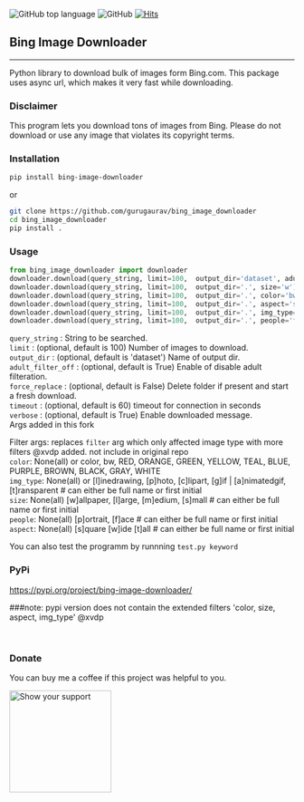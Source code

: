 ![GitHub top language](https://img.shields.io/github/languages/top/gurugaurav/bing_image_downloader)
![GitHub](https://img.shields.io/github/license/gurugaurav/bing_image_downloader)
[![Hits](https://hits.seeyoufarm.com/api/count/incr/badge.svg?url=https%3A%2F%2Fgithub.com%2Fgurugaurav%2Fbing_image_downloader&count_bg=%2379C83D&title_bg=%23555555&icon=&icon_color=%23E7E7E7&title=hits&edge_flat=false)](https://hits.seeyoufarm.com)
## Bing Image Downloader
<hr>

Python library to download bulk of images form Bing.com.
This package uses async url, which makes it very fast while downloading.<br/>


### Disclaimer<br />

This program lets you download tons of images from Bing.
Please do not download or use any image that violates its copyright terms. 

### Installation <br />
```sh
pip install bing-image-downloader
```

or 
```bash
git clone https://github.com/gurugaurav/bing_image_downloader
cd bing_image_downloader
pip install .
```



### Usage <br />
```python
from bing_image_downloader import downloader
downloader.download(query_string, limit=100,  output_dir='dataset', adult_filter_off=True, force_replace=False, timeout=60, verbose=True)
downloader.download(query_string, limit=100,  output_dir='.', size='w') # dowloads large images 'wallpaper
downloader.download(query_string, limit=100,  output_dir='.', color='bw') # only grayscale images
downloader.download(query_string, limit=100,  output_dir='.', aspect='square') # square images
downloader.download(query_string, limit=100,  output_dir='.', img_type='photo') # photographs
downloader.download(query_string, limit=100,  output_dir='.', people='face') # faces only
```

`query_string` : String to be searched.<br />
`limit` : (optional, default is 100) Number of images to download.<br />
`output_dir` : (optional, default is 'dataset') Name of output dir.<br />
`adult_filter_off` : (optional, default is True) Enable of disable adult filteration.<br />
`force_replace` : (optional, default is False) Delete folder if present and start a fresh download.<br />
`timeout` : (optional, default is 60) timeout for connection in seconds<br />
`verbose` : (optional, default is True) Enable downloaded message.<br />
Args added in this fork

Filter args: replaces `filter` arg which only affected image type with more filters @xvdp added. not include in original repo<br />
`color`:       None(all) or color, bw, RED, ORANGE, GREEN, YELLOW, TEAL, BLUE, PURPLE, BROWN, BLACK, GRAY, WHITE<br />
`img_type`:    None(all) or [l]inedrawing, [p]hoto, [c]lipart, [g]if | [a]nimatedgif, [t]ransparent # can either be full name or first initial<br />
`size`:        None(all) [w]allpaper, [l]arge, [m]edium, [s]mall # can either be full name or first initial<br />
`people`:      None(all) [p]ortrait, [f]ace  # can either be full name or first initial<br />
`aspect`:      None(all) [s]quare [w]ide [t]all # can either be full name or first initial<br />



You can also test the programm by runnning `test.py keyword`


### PyPi <br />
https://pypi.org/project/bing-image-downloader/

###note: pypi version does not contain the extended filters 'color, size, aspect, img_type' @xvdp



</br>

### Donate
You can buy me a coffee if this project was helpful to you.</br>

[<img src="https://www.buymeacoffee.com/assets/img/guidelines/download-assets-sm-1.svg" alt="Show your support" width="180"/>](https://www.buymeacoffee.com/gurugaurav)
  



